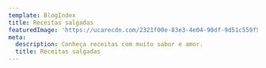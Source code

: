 ```yaml
---
template: BlogIndex
title: Receitas salgadas
featuredImage: 'https://ucarecdn.com/2321f00e-83e3-4e04-90df-9d51c559f5b5/'
meta:
  description: Conheça receitas com muito sabor e amor.
  title: Receitas salgadas
---
```


